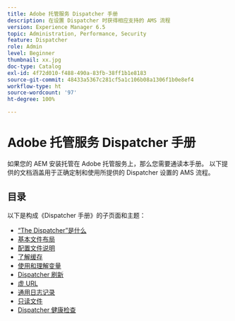 ```yaml
---
title: Adobe 托管服务 Dispatcher 手册
description: 在设置 Dispatcher 时获得相应支持的 AMS 流程
version: Experience Manager 6.5
topic: Administration, Performance, Security
feature: Dispatcher
role: Admin
level: Beginner
thumbnail: xx.jpg
doc-type: Catalog
exl-id: 4f72d010-f488-490a-83fb-38ff1b1e8183
source-git-commit: 48433a5367c281cf5a1c106b08a1306f1b0e8ef4
workflow-type: ht
source-wordcount: '97'
ht-degree: 100%

---
```


# Adobe 托管服务 Dispatcher 手册

如果您的 AEM 安装托管在 Adobe 托管服务上，那么您需要通读本手册。
以下提供的文档涵盖用于正确定制和使用所提供的 Dispatcher 设置的 AMS 流程。

## 目录

以下是构成《Dispatcher 手册》的子页面和主题：

- [“The Dispatcher”是什么](./what-is-the-dispatcher.md)
- [基本文件布局](./basic-file-layout.md)
- [配置文件说明](./explanation-config-files.md)
- [了解缓存](./understanding-cache.md)
- [使用和理解变量](./variables.md)
- [Dispatcher 刷新](./disp-flushing.md)
- [虚 URL](./disp-vanity-url.md)
- [通用日志记录](./common-logs.md)
- [只读文件](./immutable-files.md)
- [Dispatcher 健康检查](./health-check.md)
